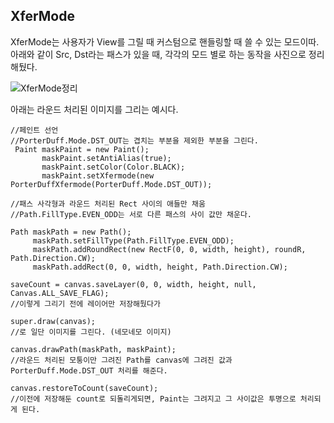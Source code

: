 ## XferMode

XferMode는 사용자가 View를 그릴 때 커스텀으로 핸들링할 때 쓸 수 있는 모드이따. 아래와 같이 Src, Dst라는 패스가 있을 때, 각각의 모드 별로 하는 동작을 사진으로 정리해뒀다.

![XferMode정리](http://upload-images.jianshu.io/upload_images/2220902-c3b12184d8def8a3.png?imageMogr2/auto-orient/strip%7CimageView2/2/w/1240)


아래는 라운드 처리된 이미지를 그리는 예시다.

```
//페인트 선언
//PorterDuff.Mode.DST_OUT는 겹치는 부분을 제외한 부분을 그린다.
 Paint maskPaint = new Paint();
       maskPaint.setAntiAlias(true);
       maskPaint.setColor(Color.BLACK);
       maskPaint.setXfermode(new PorterDuffXfermode(PorterDuff.Mode.DST_OUT));

```

```
//패스 사각형과 라운드 처리된 Rect 사이의 애들만 채움
//Path.FillType.EVEN_ODD는 서로 다른 패스의 사이 값만 채운다.

Path maskPath = new Path();
     maskPath.setFillType(Path.FillType.EVEN_ODD);
     maskPath.addRoundRect(new RectF(0, 0, width, height), roundR, Path.Direction.CW);
     maskPath.addRect(0, 0, width, height, Path.Direction.CW);
```

```
saveCount = canvas.saveLayer(0, 0, width, height, null, Canvas.ALL_SAVE_FLAG);
//이렇게 그리기 전에 레이어만 저장해뒀다가

super.draw(canvas);
//로 일단 이미지를 그린다. (네모네모 이미지)

canvas.drawPath(maskPath, maskPaint);
//라운드 처리된 모퉁이만 그려진 Path를 canvas에 그려진 값과 PorterDuff.Mode.DST_OUT 처리를 해준다. 

canvas.restoreToCount(saveCount);
//이전에 저장해둔 count로 되돌리게되면, Paint는 그려지고 그 사이값은 투명으로 처리되게 된다.
```


